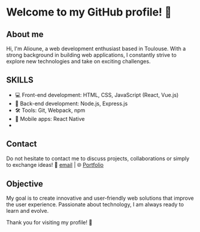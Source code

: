 # Welcome to my GitHub profile! 👋

## About me
Hi, I'm Alioune, a web development enthusiast based in Toulouse. With a strong background in building web applications, I constantly strive to explore new technologies and take on exciting challenges.

## SKILLS
- 💻 Front-end development: HTML, CSS, JavaScript (React, Vue.js)
- 🚀 Back-end development: Node.js, Express.js
- 🛠️ Tools: Git, Webpack, npm
- 📱 Mobile apps: React Native
-
## Contact
Do not hesitate to contact me to discuss projects, collaborations or simply to exchange ideas! 📧 [email](mailto:aliounediallo32000@gmail.com) | 🌐 [Portfolio](https://alioune.dev)

## Objective
My goal is to create innovative and user-friendly web solutions that improve the user experience. Passionate about technology, I am always ready to learn and evolve.

Thank you for visiting my profile! 🚀
